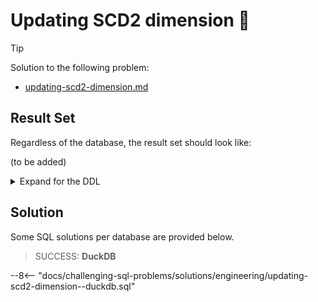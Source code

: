 # Updating SCD2 dimension 🧮

> [!TIP]
>
> Solution to the following problem:
>
> - [updating-scd2-dimension.md](../../problems/engineering/updating-scd2-dimension.md)

## Result Set

Regardless of the database, the result set should look like:

(to be added)

<details>
<summary>Expand for the DDL</summary>
--8<-- "docs/challenging-sql-problems/solutions/engineering/updating-scd2-dimension.sql"
</details>

## Solution

Some SQL solutions per database are provided below.

<!-- prettier-ignore -->
> SUCCESS: **DuckDB**
>
--8<-- "docs/challenging-sql-problems/solutions/engineering/updating-scd2-dimension--duckdb.sql"
